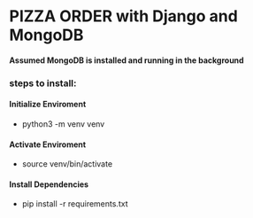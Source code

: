 # PIZZA ORDER with Django and MongoDB #

#### Assumed MongoDB is installed and running in the background
### steps to install:
#### Initialize Enviroment
* python3 -m venv venv

#### Activate Enviroment
* source venv/bin/activate

#### Install Dependencies
* pip install -r requirements.txt
